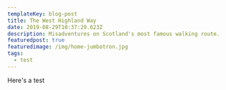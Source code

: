 ```yaml
---
templateKey: blog-post
title: The West Highland Way
date: 2019-08-29T10:37:29.623Z
description: Misadventures on Scotland's most famous walking route.
featuredpost: true
featuredimage: /img/home-jumbotron.jpg
tags:
  - test
---
```

Here's a test
